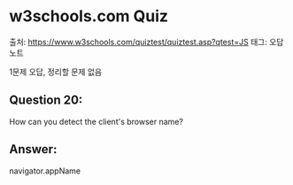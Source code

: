 # w3schools.com Quiz

출처: https://www.w3schools.com/quiztest/quiztest.asp?qtest=JS
태그: 오답노트

1문제 오답, 정리할 문제 없음

## Question 20:

How can you detect the client's browser name?

## Answer:

navigator.appName